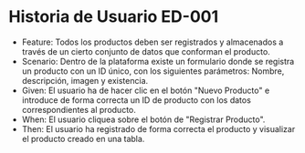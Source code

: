 

# Historia de Usuario ED-001

* Feature: Todos los productos deben ser registrados y almacenados a través de un cierto conjunto de datos que conforman el producto.
* Scenario: Dentro de la plataforma existe un formulario donde se registra un producto con un ID único, con los siguientes parámetros: Nombre, descripción, imagen y existencia. 
* Given: El usuario ha de hacer clic en el botón "Nuevo Producto" e introduce de forma correcta un ID de producto con los datos correspondientes al producto. 
* When: El usuario cliquea sobre el botón de "Registrar Producto".
* Then: El usuario ha registrado de forma correcta el producto y visualizar el producto creado en una tabla.

